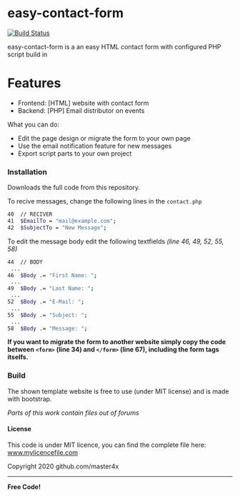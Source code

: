 # easy-contact-form

[![Build Status](https://travis-ci.org/joemccann/dillinger.svg?branch=master)](https://travis-ci.org/joemccann/dillinger)

easy-contact-form is a an easy HTML contact form with configured PHP script build in

# Features

  - Frontend: [HTML] website with contact form
  - Backend: [PHP] Email distributor on events


What you can do:
  - Edit the page design or migrate the form to your own page
  - Use the email notification feature for new messages 
  - Export script parts to your own project

### Installation

Downloads the full code from this repository.

To recive messages, change the following lines in the `contact.php`

```sh
40  // RECIVER
41  $EmailTo = "mail@example.com";
42  $SubjectTo = "New Message";
```

To edit the message body edit the following textfields *(line 46, 49, 52, 55, 58)*

```sh
44  // BODY
 ...
46  $Body .= "First Name: ";
 ...
49  $Body .= "Last Name: ";
 ...
52  $Body .= "E-Mail: ";
 ...
55  $Body .= "Subject: ";
 ...
58  $Body .= "Message: ";
```

**If you want to migrate the form to another website simply copy the code between `<form>` (line 34) and `</form>` (line 67), including the form tags itselfs.**

### Build

The shown template website is free to use (under MIT license) and is made with bootstrap.

_Parts of this work contain files out of forums_

#### License
This code is under MIT licence, you can find the complete file here: www.mylicencefile.com

Copyright 2020 github.com/master4x

----

**Free Code!**

